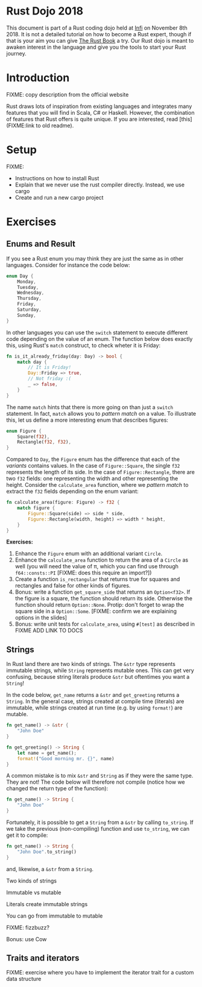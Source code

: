 Rust Dojo 2018
==============

This document is part of a Rust coding dojo held at [Infi](https://infi.nl) on November 8th 2018. It is not a detailed tutorial on how to become a Rust expert, though if that is your aim you can give [The Rust Book](https://doc.rust-lang.org/book/2018-edition/index.html) a try. Our Rust dojo is meant to awaken interest in the language and give you the tools to start your Rust journey.

# Introduction

FIXME: copy description from the official website

Rust draws lots of inspiration from existing languages and integrates many features that you will find in Scala, C# or Haskell. However, the combination of features that Rust offers is quite unique. If you are interested, read [this](FIXME:link to old readme).

# Setup

FIXME:
* Instructions on how to install Rust
* Explain that we never use the rust compiler directly. Instead, we use cargo
* Create and run a new cargo project

# Exercises

## Enums and Result

If you see a Rust enum you may think they are just the same as in other languages. Consider for instance the code below:

```rust
enum Day {
    Monday,
    Tuesday,
    Wednesday,
    Thursday,
    Friday,
    Saturday,
    Sunday,
}
```

In other languages you can use the `switch` statement to execute different code depending on the value of an enum. The function below does exactly this, using Rust's `match` construct, to check wheter it is Friday:

```rust
fn is_it_already_friday(day: Day) -> bool {
    match day {
        // It is Friday!
        Day::Friday => true,
        // Not friday :(
        _ => false,
    }
}
```

The name `match` hints that there is more going on than just a `switch` statement. In fact, `match` allows you to *pattern match* on a value. To illustrate this, let us define a more interesting enum that describes figures:

```rust
enum Figure {
    Square(f32),
    Rectangle(f32, f32),
}
```

Compared to `Day`, the `Figure` enum has the difference that each of the *variants* contains values. In the case of `Figure::Square`, the single `f32` represents the length of its side. In the case of `Figure::Rectangle`, there are two `f32` fields: one representing the width and other representing the height. Consider the `calculate_area` function, where we *pattern match* to extract the `f32` fields depending on the enum variant:

```rust
fn calculate_area(figure: Figure) -> f32 {
    match figure {
        Figure::Square(side) => side * side,
        Figure::Rectangle(width, height) => width * height,
    }
}
```

**Exercises:**

1. Enhance the `Figure` enum with an additional variant `Circle`.
1. Enhance the `calculate_area` function to return the area of a `Circle` as well (you will need the value of π, which you can find use through `f64::consts::PI` [FIXME: does this require an import?])
1. Create a function `is_rectangular` that returns true for squares and rectangles and false for other kinds of figures.
1. Bonus: write a function `get_square_side` that returns an `Option<f32>`. If the figure is a square, the function should return its side. Otherwise the function should return `Option::None`. Protip: don't forget to wrap the square side in a `Option::Some`. [FIXME: confirm we are explaining options in the slides]
1. Bonus: write unit tests for `calculate_area`, using `#[test]` as described in FIXME ADD LINK TO DOCS

## Strings

In Rust land there are two kinds of strings. The `&str` type represents immutable strings, while `String` represents mutable ones. This can get very confusing, because string literals produce `&str` but oftentimes you want a `String`!

In the code below, `get_name` returns a `&str` and `get_greeting` returns a `String`. In the general case, strings created at compile time (literals) are immutable, while strings created at run time (e.g. by using `format!`) are mutable.

```rust
fn get_name() -> &str {
    "John Doe"
}

fn get_greeting() -> String {
    let name = get_name();
    format!("Good morning mr. {}", name)
}
```

A common mistake is to mix `&str` and `String` as if they were the same type. They are not! The code below will therefore not compile (notice how we changed the return type of the function):

```rust
fn get_name() -> String {
    "John Doe"
}
```

Fortunately, it is possible to get a `String` from a `&str` by calling `to_string`. If we take the previous (non-compiling) function and use `to_string`, we can get it to compile:

```rust
fn get_name() -> String {
    "John Doe".to_string()
}
```

 and, likewise, a `&str` from a `String`.

Two kinds of strings

Immutable vs mutable

Literals create immutable strings

You can go from immutable to mutable

FIXME: fizzbuzz?

Bonus: use Cow

## Traits and iterators

FIXME: exercise where you have to implement the iterator trait for a custom data structure
